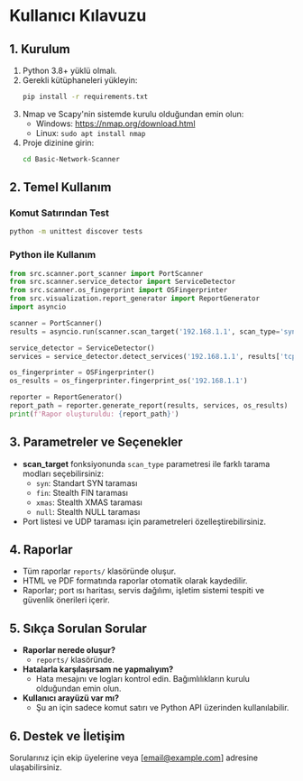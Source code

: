 # Kullanıcı Kılavuzu

## 1. Kurulum

1. Python 3.8+ yüklü olmalı.
2. Gerekli kütüphaneleri yükleyin:
   ```bash
   pip install -r requirements.txt
   ```
3. Nmap ve Scapy'nin sistemde kurulu olduğundan emin olun:
   - Windows: https://nmap.org/download.html
   - Linux: `sudo apt install nmap`
4. Proje dizinine girin:
   ```bash
   cd Basic-Network-Scanner
   ```

## 2. Temel Kullanım

### Komut Satırından Test
```bash
python -m unittest discover tests
```

### Python ile Kullanım
```python
from src.scanner.port_scanner import PortScanner
from src.scanner.service_detector import ServiceDetector
from src.scanner.os_fingerprint import OSFingerprinter
from src.visualization.report_generator import ReportGenerator
import asyncio

scanner = PortScanner()
results = asyncio.run(scanner.scan_target('192.168.1.1', scan_type='syn'))

service_detector = ServiceDetector()
services = service_detector.detect_services('192.168.1.1', results['tcp_ports'])

os_fingerprinter = OSFingerprinter()
os_results = os_fingerprinter.fingerprint_os('192.168.1.1')

reporter = ReportGenerator()
report_path = reporter.generate_report(results, services, os_results)
print(f'Rapor oluşturuldu: {report_path}')
```

## 3. Parametreler ve Seçenekler
- **scan_target** fonksiyonunda `scan_type` parametresi ile farklı tarama modları seçebilirsiniz:
  - `syn`: Standart SYN taraması
  - `fin`: Stealth FIN taraması
  - `xmas`: Stealth XMAS taraması
  - `null`: Stealth NULL taraması
- Port listesi ve UDP taraması için parametreleri özelleştirebilirsiniz.

## 4. Raporlar
- Tüm raporlar `reports/` klasöründe oluşur.
- HTML ve PDF formatında raporlar otomatik olarak kaydedilir.
- Raporlar; port ısı haritası, servis dağılımı, işletim sistemi tespiti ve güvenlik önerileri içerir.

## 5. Sıkça Sorulan Sorular
- **Raporlar nerede oluşur?**
  - `reports/` klasöründe.
- **Hatalarla karşılaşırsam ne yapmalıyım?**
  - Hata mesajını ve logları kontrol edin. Bağımlılıkların kurulu olduğundan emin olun.
- **Kullanıcı arayüzü var mı?**
  - Şu an için sadece komut satırı ve Python API üzerinden kullanılabilir.

## 6. Destek ve İletişim
Sorularınız için ekip üyelerine veya [email@example.com] adresine ulaşabilirsiniz. 
